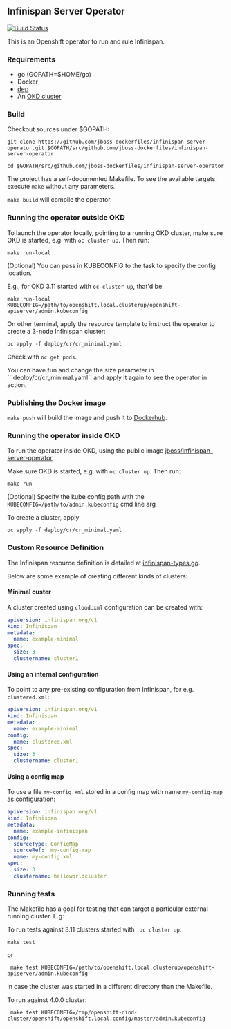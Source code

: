 ## Infinispan Server Operator 

[![Build Status](https://travis-ci.org/jboss-dockerfiles/infinispan-server-operator.svg?branch=master)](https://travis-ci.org/jboss-dockerfiles/infinispan-server-operator)

This is an Openshift operator to run and rule Infinispan.

### Requirements


* go (GOPATH=$HOME/go)
* Docker
* [dep](https://github.com/golang/dep#installation)    
* An [OKD cluster](https://www.okd.io/download.html) 


### Build

Checkout sources under $GOPATH:
```
git clone https://github.com/jboss-dockerfiles/infinispan-server-operator.git $GOPATH/src/github.com/jboss-dockerfiles/infinispan-server-operator

cd $GOPATH/src/github.com/jboss-dockerfiles/infinispan-server-operator

```

The project has a self-documented Makefile. To see the available targets, execute ```make``` without any parameters.


```make build``` will compile the operator.


### Running the operator outside OKD


To launch the operator locally, pointing to a running OKD cluster, make sure OKD is started, e.g. with ```oc cluster up```. Then run:


```
make run-local
```

(Optional) You can pass in KUBECONFIG to the task to specify the config location. 

E.g., for OKD 3.11 started with ```oc cluster up```, that'd be:

```
make run-local KUBECONFIG=/path/to/openshift.local.clusterup/openshift-apiserver/admin.kubeconfig
```

On other terminal, apply the resource template to instruct the operator to create a 3-node Infinispan cluster: 
```
oc apply -f deploy/cr/cr_minimal.yaml
```

Check with ```oc get pods```.

You can have fun and change the size parameter in ```deploy/cr/cr_minimal.yaml`` and apply it again to see the operator in action.  

### Publishing the Docker image

```make push``` will build the image and push it to [Dockerhub](https://hub.docker.com/r/jboss/infinispan-server-operator). 

### Running the operator inside OKD

To run the operator inside OKD, using the public image [jboss/infinispan-server-operator](https://hub.docker.com/r/jboss/infinispan-server-operator) :

Make sure OKD is started, e.g. with ```oc cluster up```. Then run:

```
make run
```

(Optional) Specify the kube config path with the ```KUBECONFIG=/path/to/admin.kubeconfig``` cmd line arg 

To create a cluster, apply

```
oc apply -f deploy/cr/cr_minimal.yaml
```

### Custom Resource Definition

The Infinispan resource definition is detailed at [infinispan-types.go](https://github.com/jboss-dockerfiles/infinispan-server-operator/blob/master/pkg/apis/infinispan/v1/infinispan_types.go).

Below are some example of creating different kinds of clusters:

#### Minimal custer

A cluster created using ```cloud.xml``` configuration can be created with:

```yaml
apiVersion: infinispan.org/v1
kind: Infinispan
metadata:
  name: example-minimal
spec:
  size: 3
  clustername: cluster1
```

#### Using an internal configuration

To point to any pre-existing configuration from Infinispan, for e.g. ```clustered.xml```:

```yaml
apiVersion: infinispan.org/v1
kind: Infinispan
metadata:
  name: example-minimal
config:
  name: clustered.xml
spec:
  size: 3
  clustername: cluster1
```


#### Using a config map


To use a file ```my-config.xml``` stored in a config map with name ```my-config-map``` as configuration:

```yaml
apiVersion: infinispan.org/v1
kind: Infinispan
metadata:
  name: example-infinispan
config:
  sourceType: ConfigMap
  sourceRef:  my-config-map
  name: my-config.xml
spec:
  size: 3
  clustername: helloworldcluster

```

### Running tests

The Makefile has a goal for testing that can target a particular external running cluster. E.g: 

To run tests against 3.11 clusters started with ``` oc cluster up```:

```make test```

or 

``` make test KUBECONFIG=/path/to/openshift.local.clusterup/openshift-apiserver/admin.kubeconfig```  

in case the cluster was started in a different directory than the Makefile.

To run against 4.0.0 cluster:


``` make test KUBECONFIG=/tmp/openshift-dind-cluster/openshift/openshift.local.config/master/admin.kubeconfig```  